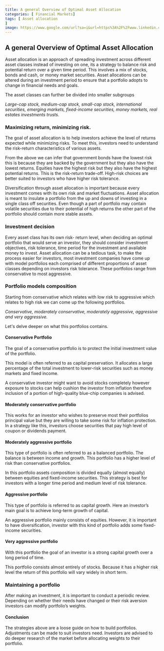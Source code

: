 ```yaml
---
title: A general Overview of Optimal Asset Allocation
categories: [ Financial Markets]
tags: [ Asset allocation
] 
image: https://www.google.com/url?sa=i&url=https%3A%2F%2Fwww.linkedin.com%2Fpulse%2Fgetting-your-asset-allocation-correct-key-matthew-matthee&psig=AOvVaw2ziywkhoghO7-pHSYmuvKc&ust=1730820845160000&source=images&cd=vfe&opi=89978449&ved=0CBQQjRxqFwoTCPCcg6WAw4kDFQAAAAAdAAAAABAJ
---
```


## A general Overview of Optimal Asset Allocation

Asset allocation is an approach of spreading investment across different asset classes instead of investing on one, its a strategy to balance risk and potential return over a given time period. This involves a mix of stocks, bonds and cash, or money market securities. Asset allocations can be altered during an investment period to ensure that a portfolio adopts to change in financial needs and goals.

The asset classes can further be divided into smaller subgroups

*Large-cap stock, medium-cap stock, small-cap stock, international securities, emerging markets, fixed-income securities, money markets, real estates investments trusts.*

### Maximizing return, minimizing risk.

The goal of asset allocation is to help investors achieve the level of returns expected while minimizing risks. To meet this, investors need to understand the risk-return characteristics of various assets.

From the above we can infer that government bonds have the lowest risk this is because they are backed by the government but they also have the lowest returns. Equities have the highest risk but they also have the highest potential returns. This is the risk-return trade-off. High-risk choices are better suited to investors who have higher risk tolerance. 

Diversification through asset allocation is important because every investment comes with its own risk and market fluctuations. Asset allocation is meant to insulate a portfolio from the up and downs of investing in a single class off securities. Even though a part of portfolio may contain volatile securities due to their potential of high returns the other part of the portfolio should contain more stable assets.

### Investment decision 

Every asset class has its own risk- return level, when deciding an optimal portfolio that would serve an investor, they should consider investment objectives, risk tolerance, time period for the investment and available money to invest.
Asset allocation can be a tedious task, to make the process easier for investors, most investment companies have come up with model portfolios each comprised of different proportions of asset classes depending on investors risk tolerance. These portfolios range from conservative to most aggressive.

### Portfolio models composition
Starting from conservative which relates with low risk to aggressive which relates to high risk we can come up the following portfolios.

*Conservative, moderately conservative, moderately aggressive, aggressive and very aggressive.* 

Let's delve deeper on what this portfolios contains.

#### Conservative Portfolio
The goal of a conservative portfolio is to protect the initial investment value of the portfolio. 

This model is often referred to as capital preservation. It allocates a large percentage of the total investment to lower-risk securities such as money markets and fixed income. 

A conservative investor might want to avoid stocks completely however exposure to stocks can help cushion the investor from inflation therefore inclusion of a portion of high-quality blue-chip companies is advised.

#### Moderately conservative portfolio
This works for an investor who wishes to preserve most their portfolios principal value but they are willing to take some risk for inflation protection. 
In a strategy like this, investors choose securities that pay high level of coupon or dividends payment.

#### Moderately aggressive portfolio
This type of portfolio is often referred to as a balanced portfolio. The balance is between income and growth. This portfolio has a higher level of risk than conservative portfolios.

In this portfolio assets composition is divided equally (almost equally) between equities and fixed-income securities.
This strategy is best for investors with a longer time period and medium level of risk tolerance.

#### Aggressive portfolio

This type of portfolio is referred to as capital growth. Here an investor’s main goal is to achieve long-term growth of capital.

An aggressive portfolio mainly consists of equities. However, it is important to have diversification, investor with this kind of portfolio adds some fixed-income securities.

#### Very aggressive portfolio
With this portfolio the goal of an investor is a strong capital growth over a long period of time. 

This portfolio consists almost entirely of stocks. Because it has a higher risk level the return of this portfolio will vary widely in short term.

### Maintaining a portfolio
After making an investment, it is important to conduct a periodic review. Depending on whether their needs have changed or their risk aversion investors can modify portfolio’s weights.

#### Conclusion
The strategies above are a loose guide on how to build portfolios. Adjustments can be made to suit investors need. Investors are advised to do deeper research of the market before allocating weights to their portfolio.



